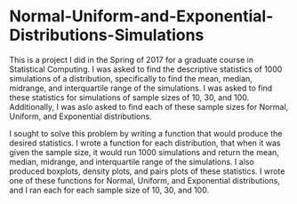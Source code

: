 # Normal-Uniform-and-Exponential-Distributions-Simulations
This is a project I did in the Spring of 2017 for a graduate course in Statistical Computing. I was asked to find the descriptive statistics of 1000 simulations of a distribution, specifically to find the mean, median, midrange, and interquartile range of the simulations. I was asked to find these statistics for simulations of sample sizes of 10, 30, and 100. Additionally, I was aslo asked to find each of these sample sizes for Normal, Uniform, and Exponential distributions.

I sought to solve this problem by writing a function that would produce the desired statistics. I wrote a function for each distribution, that when it was given the sample size, it would run 1000 simulations and return the mean, median, midrange, and interquartile range of the simulations. I also produced boxplots, density plots, and pairs plots of these statistics. I wrote one of these functions for Normal, Uniform, and Exponential distributions, and I ran each for each sample size of 10, 30, and 100.  
